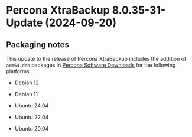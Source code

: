 # Percona XtraBackup 8.0.35-31-Update (2024-09-20)

## Packaging notes

This update to the release of Percona XtraBackup includes the addition of `arm64.deb` packages in [Percona Software Downloads] for the following platforms:

* Debian 12

* Debian 11

* Ubuntu 24.04

* Ubuntu 22.04

* Ubuntu 20.04


[Percona Software Downloads]: https://www.percona.com/downloads
